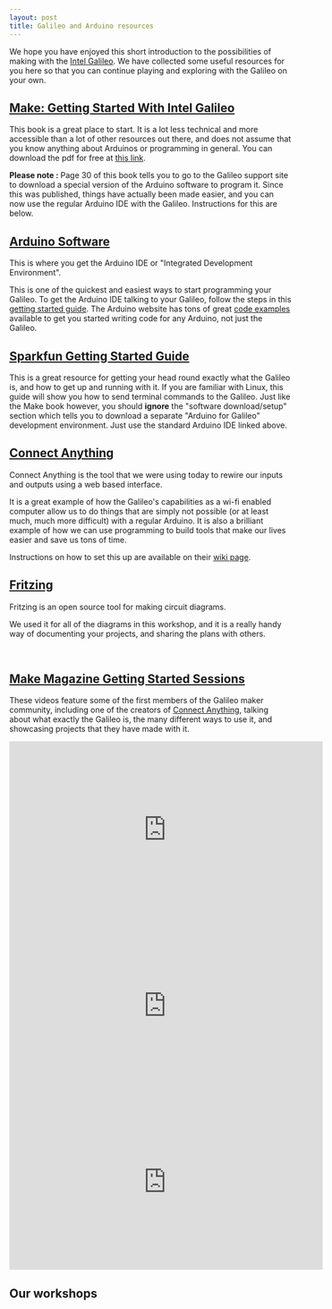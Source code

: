 ```yaml
---
layout: post
title: Galileo and Arduino resources
---
```


We hope you have enjoyed this short introduction to the possibilities of making with the <a href = "http://www.intel.co.uk/content/www/uk/en/do-it-yourself/galileo-maker-quark-board.html">Intel Galileo</a>. We have collected some useful resources for you here so that you can continue playing and exploring with the Galileo on your own.



## <a href = "http://makezine.com/books/getting-started-with-intel-galileo/"> Make: Getting Started With Intel Galileo</a>

This book is a great place to start. It is a lot less technical and more accessible than a lot of other resources out there, and does not assume that you know anything about Arduinos or programming in general. You can download the pdf for free at <a href = "../documents/MAKE - Getting Started With Galileo.pdf">this link</a>. 

**Please note :** Page 30 of this book tells you to go to the Galileo support site to download a special version of the Arduino software to program it. Since this was published, things have actually been made easier, and you can now use the regular Arduino IDE with the Galileo. Instructions for this are below. 



## <a href="http://www.arduino.cc/en/Main/Software">Arduino Software</a>

This is where you get the Arduino IDE or "Integrated Development Environment". 

This is one of the quickest and easiest ways to start programming your Galileo. To get the Arduino IDE talking to your Galileo, follow the steps in this <a href = "http://www.arduino.cc/en/Guide/IntelGalileoGen2">getting started guide</a>. The Arduino website has tons of great <a href = "http://www.arduino.cc/en/Tutorial/HomePage">code examples</a> available to get you started writing code for any Arduino, not just the Galileo. 



## <a href="https://learn.sparkfun.com/tutorials/galileo-getting-started-guide">Sparkfun Getting Started Guide</a>

This is a great resource for getting your head round exactly what the Galileo is, and how to get up and running with it. If you are familiar with Linux, this guide will show you how to send terminal commands to the Galileo. Just like the Make book however, you should **ignore** the "software download/setup" section which tells you to download a separate "Arduino for Galileo" development environment. Just use the standard Arduino IDE linked above. 



## <a href = "https://github.com/IntelOpenDesign/ConnectAnyThing">Connect Anything</a>

Connect Anything is the tool that we were using today to rewire our inputs and outputs using a web based interface. 

It is a great example of how the Galileo's capabilities as a wi-fi enabled computer allow us to do things that are simply not possible (or at least much, much more difficult) with a regular Arduino. It is also a brilliant example of how we can use programming to build tools that make our lives easier and save us tons of time.

Instructions on how to set this up are available on their <a href = "https://github.com/IntelOpenDesign/ConnectAnyThing/wiki/How-To-Set-Up-Connect-AnyThing">wiki page</a>.



## <a href = "http://fritzing.org/home/"> Fritzing </a>
Fritzing is an open source tool for making circuit diagrams. 

We used it for all of the diagrams in this workshop, and it is a really handy way of documenting your projects, and sharing the plans with others. 






<br>

## <a href = "http://www.intel.co.uk/content/www/uk/en/do-it-yourself/getting-started-with-galileo-video.html">Make Magazine Getting Started Sessions</a>

<!--- ![make sessions]( ../img/galileo/resources - MakeSessions.PNG "make sessions")  -->

These videos feature some of the first members of the Galileo maker community, including one of the creators of <a href = "https://github.com/IntelOpenDesign/ConnectAnyThing">Connect Anything</a>, talking about what exactly the Galileo is, the many different ways to use it, and showcasing projects that they have made with it. 

<iframe width="560" height="315" src="https://www.youtube.com/embed/8DUb6XM9U3c" frameborder="0" allowfullscreen></iframe>


<iframe width="560" height="315" src="https://www.youtube.com/embed/zrnZSaYkcCA" frameborder="0" allowfullscreen></iframe>

<iframe width="560" height="315" src="https://www.youtube.com/embed/pGhGjnh42a4" frameborder="0" allowfullscreen></iframe>


## Our workshops